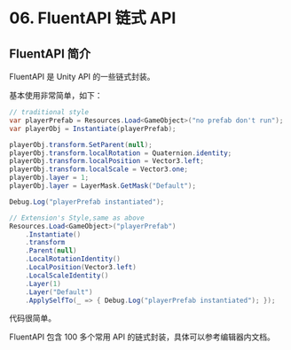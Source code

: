 ﻿# 06. FluentAPI 链式 API

## FluentAPI 简介
FluentAPI 是 Unity API 的一些链式封装。

基本使用非常简单，如下：
```csharp
// traditional style
var playerPrefab = Resources.Load<GameObject>("no prefab don't run");
var playerObj = Instantiate(playerPrefab);

playerObj.transform.SetParent(null);
playerObj.transform.localRotation = Quaternion.identity;
playerObj.transform.localPosition = Vector3.left;
playerObj.transform.localScale = Vector3.one;
playerObj.layer = 1;
playerObj.layer = LayerMask.GetMask("Default");

Debug.Log("playerPrefab instantiated");

// Extension's Style,same as above 
Resources.Load<GameObject>("playerPrefab")
    .Instantiate()
    .transform
    .Parent(null)
    .LocalRotationIdentity()
    .LocalPosition(Vector3.left)
    .LocalScaleIdentity()
    .Layer(1)
    .Layer("Default")
    .ApplySelfTo(_ => { Debug.Log("playerPrefab instantiated"); });
```

代码很简单。

FluentAPI 包含 100 多个常用 API 的链式封装，具体可以参考编辑器内文档。



